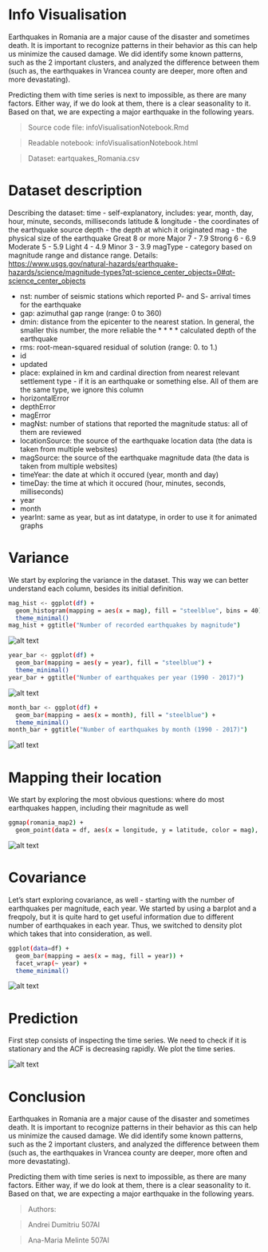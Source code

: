 ﻿# Info Visualisation 

Earthquakes in Romania are a major cause of the disaster and sometimes death. It is important to recognize patterns in their behavior as this can help us minimize the caused damage. We did identify some known patterns, such as the 2 important clusters, and analyzed the difference between them (such as, the earthquakes in Vrancea county are deeper, more often and more devastating).

Predicting them with time series is next to impossible, as there are many factors. Either way, if we do look at them, there is a clear seasonality to it. Based on that, we are expecting a major earthquake in the following years.

> Source code file: infoVisualisationNotebook.Rmd

> Readable notebook: infoVisualisationNotebook.html

> Dataset: eartquakes_Romania.csv

# Dataset description

Describing the dataset: time - self-explanatory, includes: year, month, day, hour, minute, seconds, milliseconds latitude & longitude - the coordinates of the earthquake source depth - the depth at which it originated mag - the physical size of the earthquake Great 8 or more Major 7 - 7.9 Strong 6 - 6.9 Moderate 5 - 5.9 Light 4 - 4.9 Minor 3 - 3.9 magType - category based on magnitude range and distance range. Details: https://www.usgs.gov/natural-hazards/earthquake-hazards/science/magnitude-types?qt-science_center_objects=0#qt-science_center_objects

* nst: number of seismic stations which reported P- and S- arrival times for the earthquake
* gap: azimuthal gap range (range: 0 to 360)
* dmin: distance from the epicenter to the nearest station. In general, the smaller this number, the more reliable the * * * * calculated depth of the earthquake
* rms: root-mean-squared residual of solution (range: 0. to 1.)
* id
* updated
* place: explained in km and cardinal direction from nearest relevant settlement type - if it is an earthquake or something else. All of them are the same type, we ignore this column
* horizontalError
* depthError
* magError
* magNst: number of stations that reported the magnitude status: all of them are reviewed
* locationSource: the source of the earthquake location data (the data is taken from multiple websites)
* magSource: the source of the earthquake magnitude data (the data is taken from multiple websites)
* timeYear: the date at which it occured (year, month and day)
* timeDay: the time at which it occured (hour, minutes, seconds, milliseconds)
* year
* month
* yearInt: same as year, but as int datatype, in order to use it for animated graphs

# Variance

We start by exploring the variance in the dataset. This way we can better understand each column, besides its initial definition.

```bash
mag_hist <- ggplot(df) + 
  geom_histogram(mapping = aes(x = mag), fill = "steelblue", bins = 40) +
  theme_minimal()
mag_hist + ggtitle("Number of recorded earthquakes by magnitude")
```

![alt text](https://i.imgur.com/qBwFKuG.png)

```bash
year_bar <- ggplot(df) + 
  geom_bar(mapping = aes(y = year), fill = "steelblue") +
  theme_minimal()
year_bar + ggtitle("Number of earthquakes per year (1990 - 2017)")
```

![alt text](https://i.imgur.com/29Ijqoz.png)

``` bash
month_bar <- ggplot(df) + 
  geom_bar(mapping = aes(x = month), fill = "steelblue") +
  theme_minimal()
month_bar + ggtitle("Number of earthquakes by month (1990 - 2017)")
```

![atl text](https://i.imgur.com/n8QqMN5.png)

# Mapping their location

We start by exploring the most obvious questions: where do most earthquakes happen, including their magnitude as well

``` bash 
ggmap(romania_map2) + 
  geom_point(data = df, aes(x = longitude, y = latitude, color = mag), size = 1) 
```

![alt text](https://i.imgur.com/LI5m0We.png)

# Covariance

Let’s start exploring covariance, as well - starting with the number of earthquakes per magnitude, each year. We started by using a barplot and a freqpoly, but it is quite hard to get useful information due to different number of earthquakes in each year. Thus, we switched to density plot which takes that into consideration, as well.

``` bash
ggplot(data=df) +
  geom_bar(mapping = aes(x = mag, fill = year)) +
  facet_wrap(~ year) +
  theme_minimal()
```

![alt text](https://i.imgur.com/0R5a88g.png)

# Prediction

First step consists of inspecting the time series. We need to check if it is stationary and the ACF is decreasing rapidly. We plot the time series.

![alt text](https://i.imgur.com/xYG4rMl.png)

# Conclusion

Earthquakes in Romania are a major cause of the disaster and sometimes death. It is important to recognize patterns in their behavior as this can help us minimize the caused damage. We did identify some known patterns, such as the 2 important clusters, and analyzed the difference between them (such as, the earthquakes in Vrancea county are deeper, more often and more devastating).

Predicting them with time series is next to impossible, as there are many factors. Either way, if we do look at them, there is a clear seasonality to it. Based on that, we are expecting a major earthquake in the following years.

> Authors:

> Andrei Dumitriu 507AI
 
> Ana-Maria Melinte 507AI

